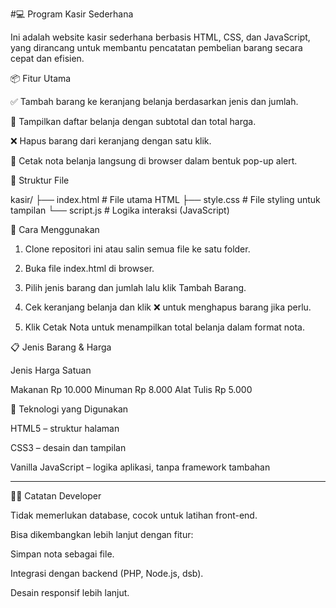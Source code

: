 #💻 Program Kasir Sederhana

Ini adalah website kasir sederhana berbasis HTML, CSS, dan JavaScript, yang dirancang untuk membantu pencatatan pembelian barang secara cepat dan efisien.

📦 Fitur Utama

✅ Tambah barang ke keranjang belanja berdasarkan jenis dan jumlah.

🛒 Tampilkan daftar belanja dengan subtotal dan total harga.

❌ Hapus barang dari keranjang dengan satu klik.

🧾 Cetak nota belanja langsung di browser dalam bentuk pop-up alert.


📁 Struktur File

kasir/
├── index.html      # File utama HTML
├── style.css       # File styling untuk tampilan
└── script.js       # Logika interaksi (JavaScript)

🧠 Cara Menggunakan

1. Clone repositori ini atau salin semua file ke satu folder.


2. Buka file index.html di browser.


3. Pilih jenis barang dan jumlah lalu klik Tambah Barang.


4. Cek keranjang belanja dan klik ❌ untuk menghapus barang jika perlu.


5. Klik Cetak Nota untuk menampilkan total belanja dalam format nota.



📋 Jenis Barang & Harga

Jenis	Harga Satuan

Makanan	Rp 10.000
Minuman	Rp 8.000
Alat Tulis	Rp 5.000


🚀 Teknologi yang Digunakan

HTML5 – struktur halaman

CSS3 – desain dan tampilan

Vanilla JavaScript – logika aplikasi, tanpa framework tambahan



---

🧑‍💻 Catatan Developer

Tidak memerlukan database, cocok untuk latihan front-end.

Bisa dikembangkan lebih lanjut dengan fitur:

Simpan nota sebagai file.

Integrasi dengan backend (PHP, Node.js, dsb).

Desain responsif lebih lanjut.
